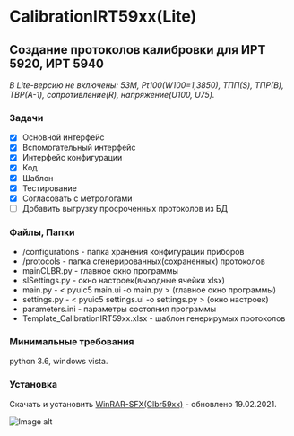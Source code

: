 <h1>CalibrationIRT59xx(Lite)</h1>
<h2>Создание протоколов калибровки для ИРТ 5920, ИРТ 5940</h2>
<i>В Lite-версию не включены: 53М, Pt100(W100=1,3850), ТПП(S), ТПР(B), ТВР(A-1), сопротивление(R), напряжение(U100, U75).</i>

<h3>Задачи</h3>

- [X] Основной интерфейс
- [X] Вспомогательный интерфейс
- [X] Интерфейс конфигурации
- [X] Код
- [X] Шаблон
- [X] Тестирование
- [X] Согласовать с метрологами
- [ ] Добавить выгрузку просроченных протоколов из БД

<h3>Файлы, Папки</h3>

- /configurations - папка хранения конфигурации приборов
- /protocols - папка сгенерированных(сохраненных) протоколов
- mainCLBR.py - главное окно программы
- slSettings.py - окно настроек(выходные ячейки xlsx)
- main.py - < pyuic5 main.ui -o main.py > (главное окно программы)
- settings.py - < pyuic5 settings.ui -o settings.py > (окно настроек)
- parameters.ini - параметры состояния программы
- Template_CalibrationIRT59xx.xlsx - шаблон генерирумых протоколов

<h3>Минимальные требования</h3>

python 3.6, windows vista.

<h3>Установка</h3>
Скачать и установить <a href="https://disk.yandex.ru/d/Pd98i-78EYUhjg">WinRAR-SFX(Clbr59xx)</a>  - обновлено 19.02.2021.

![Image alt](https://github.com/asd192/PyQt_CalibrationIRT59/blob/master/doc/2021-05-13_205158.jpg)





